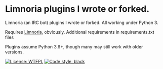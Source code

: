 # Limnoria plugins I wrote or forked.

Limnoria (an IRC bot) plugins I wrote or forked. All working under Python 3. 

Requires [Limnoria](https://github.com/ProgVal/Limnoria), obviously. Additional requirements in requirements.txt files

Plugins assume Python 3.6+, though many may still work with older versions.


[![License: WTFPL](https://img.shields.io/badge/license-WTFPL-brightgreen.svg)](http://www.wtfpl.net/about/) [![Code style: black](https://img.shields.io/badge/code%20style-black-000000.svg)](https://github.com/psf/black)
